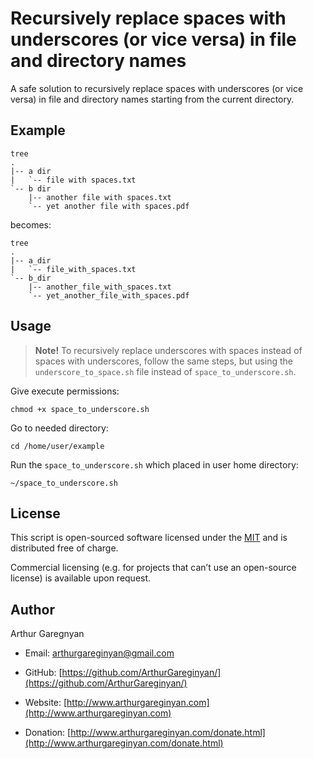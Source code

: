 # Recursively replace spaces with underscores (or vice versa) in file and directory names

A safe solution to recursively replace spaces with underscores (or vice versa) in file and directory names starting from the current directory.


## Example

```
tree
.
|-- a dir
|   `-- file with spaces.txt
`-- b dir
    |-- another file with spaces.txt
    `-- yet another file with spaces.pdf
```

becomes:
```
tree
.
|-- a_dir
|   `-- file_with_spaces.txt
`-- b_dir
    |-- another_file_with_spaces.txt
    `-- yet_another_file_with_spaces.pdf
```

## Usage

> **Note!** To recursively replace underscores with spaces instead of spaces with underscores, follow the same steps, but using the `underscore_to_space.sh` file instead of `space_to_underscore.sh`.

Give execute permissions:
```
chmod +x space_to_underscore.sh
```

Go to needed directory:
```
cd /home/user/example
```

Run the `space_to_underscore.sh` which placed in user home directory:
```
~/space_to_underscore.sh
```


## License

This script is open-sourced software licensed under the [MIT](LICENSE.md) and is distributed free of charge.

Commercial licensing (e.g. for projects that can’t use an open-source license) is available upon request.


## Author

Arthur Garegnyan

* Email: arthurgareginyan@gmail.com

* GitHub: [https://github.com/ArthurGareginyan/](https://github.com/ArthurGareginyan/)

* Website: [http://www.arthurgareginyan.com](http://www.arthurgareginyan.com)

* Donation: [http://www.arthurgareginyan.com/donate.html](http://www.arthurgareginyan.com/donate.html)

